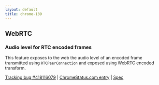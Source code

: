 ```yaml
---
layout: default
title: chrome-139
---
```


## WebRTC

### Audio level for RTC encoded frames

This feature exposes to the web the audio level of an encoded frame transmitted using `RTCPeerConnection` and exposed using WebRTC encoded transform.

[Tracking bug #418116079](https://issues.chromium.org/issues/418116079) | [ChromeStatus.com entry](https://chromestatus.com/feature/5206106602995712) | [Spec](https://w3c.github.io/webrtc-encoded-transform/#dom-rtcencodedaudioframemetadata-audiolevel)
